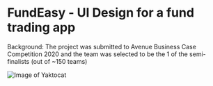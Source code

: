 # FundEasy - UI Design for a fund trading app
Background: The project was submitted to Avenue Business Case Competition 2020 and the team was selected to be the 1 of the semi-finalists (out of ~150 teams)

![Image of Yaktocat](https://octodex.github.com/images/yaktocat.png)
